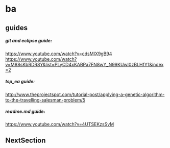 # ba
## guides
##### git and eclipse guide:  
https://www.youtube.com/watch?v=cdsMIX9gB94  
https://www.youtube.com/watch?v=M88sKbRDR8Y&list=PLyCD4xKABPa7FN8wY_N99KUwI0zBLHfY1&index=2  
##### tsp_ea guide:  
http://www.theprojectspot.com/tutorial-post/applying-a-genetic-algorithm-to-the-travelling-salesman-problem/5  
##### readme.md guide:  
https://www.youtube.com/watch?v=4UTSEKzsSvM  

## NextSection